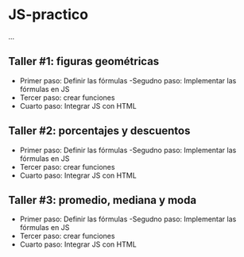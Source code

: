 # JS-practico

...

## Taller #1: figuras geométricas

- Primer paso: Definir las fórmulas
-Segudno paso: Implementar las fórmulas en JS
- Tercer paso: crear funciones
- Cuarto paso: Integrar JS con HTML

## Taller #2: porcentajes y descuentos

- Primer paso: Definir las fórmulas
-Segudno paso: Implementar las fórmulas en JS
- Tercer paso: crear funciones
- Cuarto paso: Integrar JS con HTML

## Taller #3: promedio, mediana y moda

- Primer paso: Definir las fórmulas
-Segudno paso: Implementar las fórmulas en JS
- Tercer paso: crear funciones
- Cuarto paso: Integrar JS con HTML